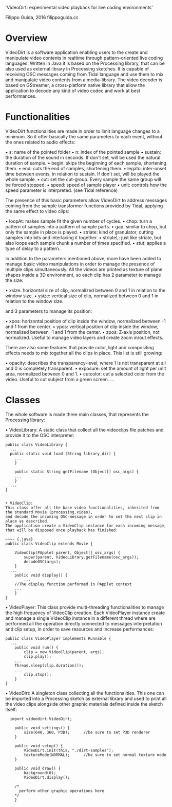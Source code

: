 'VideoDirt: experimental video playback for live coding environments'

Filippo Guida, 2016
filippoguida.cc

# Overview
VideoDirt is a software application enabling users to the create and manipulate video contents in realtime through pattern-oriented live coding languages. Written in Java it is based on the Processing library, that can be also used as external library in Processing sketches. It is capable of receiving OSC messages coming from Tidal language and use them to mix and manipulate video contents from a media-library. The video decoder is based on GStreamer, a cross-platform native library that allow the application to decode any kind of video codec and work at best performances.

# Functionalities
VideoDirt functionalities are made in order to limit language changes to a minimum. So it offer basically the
same parameters to each event, without the ones related to audio effects:

• s:        name of the pointed folder
• n:        index of the pointed sample
• sustain:  the duration of the sound in seconds. If don't set, will be used the natural duration of sample.
• begin:    skips the beginning of each sample, shortening them.
• end:      cuts the end of samples, shortening them.
• legato:   inter-onset time between events, in relation to sustain. If don't set, will be played the whole sample.
• cut:      set the cut-group. Every sample the same group will be forced stopped.
• speed:    speed of sample player
• unit:     controls how the speed parameter is interpreted. (see Tidal reference)

The presence of this basic parameters allow VideoDirt to address messages coming from the sample transformer functions
provided by Tidal, applying the same effect to video clips:

• loopAt:   makes sample fit the given number of cycles.
• chop:     turn a pattern of samples into a pattern of sample parts.
• gap:      similar to chop, but only the sample in place is played.
• striate:  kind of granulator, cutting samples into bits and interlacing it together.
• striateL: just like striate, but also loops each sample chunk a number of times specified.
• stut:     applies a type of delay to a pattern.

In addition to the parameters mentioned above, more have been added to manage basic video manipulations in order to
manage the presence of multiple clips simultaneously. All the videos are printed as texture of plane shapes inside a
3D environment, so each clip has 2 parameter to manage the size:

• xsize:    horizontal size of clip, normalized between 0 and 1 in relation to the window size.
• ysize:    vertical size of clip, normalized between 0 and 1 in relation to the window size.

and 3 parameters to manage its position:

• xpos:     horizontal position of clip inside the window, normalized between -1 and 1 from the center.
• ypos:     vertical position of clip inside the window, normalized between -1 and 1 from the center.
• zpos:     Z-axis position, not normalized. Useful to manage video layers and create zoom in/out effects.

There are also some features that provide color, light and compositing effects needs to mix together all
the clips in place. This list is still growing:

• opacity:   describes the transparency-level, where 1 is not transparent at all and 0 is completely transparent.
• exposure:  set the amount of light per unit area, normalized between 0 and 1.
• cutcolor:  cut a selected color from the video. Useful to cut subject from a green screen.
...

# Classes
The whole software is made three main classes, that represents the Processing library:

• VideoLibrary:
A static class that collect all the videoclips file patches and provide it to the OSC interpreter:

~~~~ {.java}
public class VideoLibrary {
  ...
  public static void load (String library_dir) {
    ...
	}

	public static String getFilename (Object[] osc_args) {
    ...
	}
  ...
}


• VideoClip:
This class offer all the base video functionalities, inherited from the standard Movie (processing.video),
and decode the incoming OSC-message in order to set the next clip in place as described.
The application create a VideoClip instance for each incoming message, that will be disposed once playback has finished.

~~~~ {.java}
public class VideoClip extends Movie {

	VideoClip(PApplet parent, Object[] osc_args) {
		super(parent, VideoLibrary.getFilename(osc_args));
		decodeOSC(args);
	}
  ...
	public void display() {
		...
    //The display function performed in PApplet context
    ...
	}
}
~~~~

• VideoPlayer:
This class provide multi-threading functionalities to manage the high frequency of VideoClip creation.
Each VideoPlayer instance create and manage a single VideoClip instance in a different thread where are performed all
the operation directly connected to messages interpretation and clip setup, in order to save resources and increase performances:

~~~~ {.java}
public class VideoPlayer implements Runnable {
  ...
	public void run() {
		clip = new VideoClip(parent, args);
		clip.play();
    ...
    Thread.sleep(clip.duration());
    ...
		clip.stop();
	}
}
~~~~

• VideoDirt:
A singleton class collecting all the functionalities. This one can be imported into a Processing sketch as external library
and used to print all the video clips alongside other graphic materials defined inside the sketch itself:

~~~~ {.java}
  import videodirt.VideoDirt;

	public void settings() {
		size(640, 360, P3D);      //be sure to set P3D renderer
	}

	public void setup() {
		VideoDirt.init(this, "./dirt-samples");
		textureMode(NORMAL);      //be sure to set normal texture mode
	}

	public void draw() {
		background(0);
		VideoDirt.display();

    /*
      perform other graphic operations here
    */
	}
~~~~
